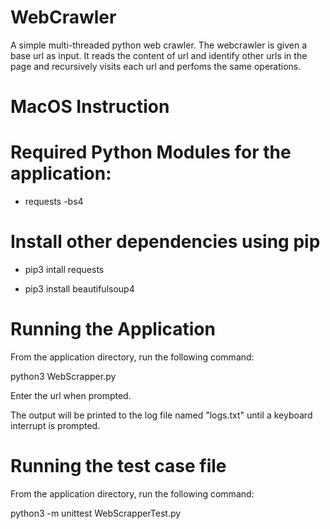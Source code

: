 # WebCrawler

A simple multi-threaded python web crawler. The webcrawler is given a base url as input. It reads the content of url and identify other urls in the page and recursively visits each url and perfoms the same operations.

# MacOS Instruction

# Required Python Modules for the application:
- requests
 -bs4

# Install other dependencies using pip	
- pip3 intall requests

- pip3 install beautifulsoup4

# Running the Application

From the application directory, run the following command:

python3 WebScrapper.py

Enter the url when prompted.

The output will be printed to the log file named "logs.txt" until a keyboard interrupt is prompted.

# Running the test case file

From the application directory, run the following command:

python3 -m unittest WebScrapperTest.py
